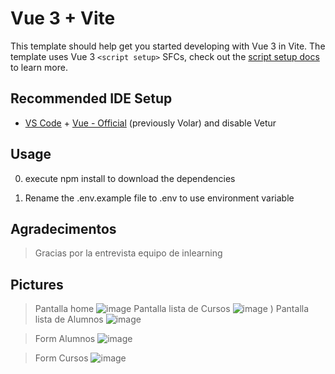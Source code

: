 # Vue 3 + Vite

This template should help get you started developing with Vue 3 in Vite. The template uses Vue 3 `<script setup>` SFCs, check out the [script setup docs](https://v3.vuejs.org/api/sfc-script-setup.html#sfc-script-setup) to learn more.

## Recommended IDE Setup

- [VS Code](https://code.visualstudio.com/) + [Vue - Official](https://marketplace.visualstudio.com/items?itemName=Vue.volar) (previously Volar) and disable Vetur

## Usage

0. execute npm install to download the dependencies

1. Rename the .env.example file to .env to use environment variable

## Agradecimentos

> Gracias por la entrevista equipo de inlearning

## Pictures
>Pantalla home
![image](https://github.com/gamlerd13/prueba_tecnica/assets/35389389/c684aa3b-4e17-4579-9307-fc023359f3f6)
>Pantalla lista de Cursos
![image](https://github.com/gamlerd13/prueba_tecnica/assets/35389389/307efa19-33e1-49be-ae98-c7c6b42c94c7)
)
> Pantalla lista de Alumnos
>![image](https://github.com/gamlerd13/prueba_tecnica/assets/35389389/ba602caa-0481-421f-a80b-7d8f6038dcb8)

>Form Alumnos
>![image](https://github.com/gamlerd13/prueba_tecnica/assets/35389389/0d63b897-6bac-49ca-8d2f-9ad9abdcf32c)

>Form Cursos
![image](https://github.com/gamlerd13/prueba_tecnica/assets/35389389/a0ed170c-6838-4280-b6cd-389c451429eb)

